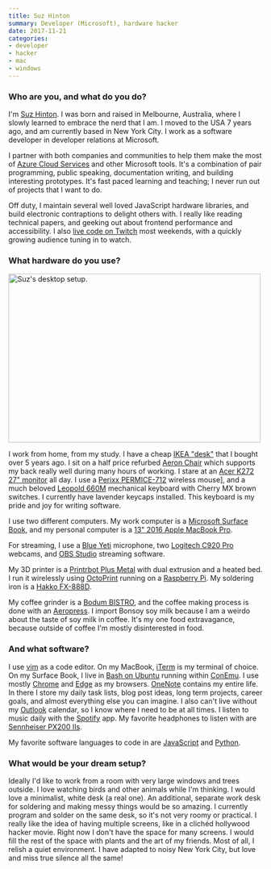 ```yaml
---
title: Suz Hinton
summary: Developer (Microsoft), hardware hacker
date: 2017-11-21
categories:
- developer
- hacker
- mac
- windows
---
```


### Who are you, and what do you do?

I'm [Suz Hinton](http://noopkat.com/ "Suz's website."). I was born and raised in Melbourne, Australia, where I slowly learned to embrace the nerd that I am. I moved to the USA 7 years ago, and am currently based in New York City. I work as a software developer in developer relations at Microsoft.
 
I partner with both companies and communities to help them make the most of [Azure Cloud Services][azure] and other Microsoft tools. It's a combination of pair programming, public speaking, documentation writing, and building interesting prototypes. It's fast paced learning and teaching; I never run out of projects that I want to do.
 
Off duty, I maintain several well loved JavaScript hardware libraries, and build electronic contraptions to delight others with. I really like reading technical papers, and geeking out about frontend performance and accessibility. I also [live code on Twitch](https://www.twitch.tv/noopkat "Suz's Twitch account.") most weekends, with a quickly growing audience tuning in to watch.

### What hardware do you use?

<img src="/images/interviews/noopkat/desktop.jpg" width="500" height="335" alt="Suz's desktop setup." class="detail">

I work from home, from my study. I have a cheap [IKEA "desk"][linnmon] that I bought over 5 years ago. I sit on a half price refurbed [Aeron Chair][aeron] which supports my back really well during many hours of working. I stare at an [Acer K272 27" monitor][k272hl] all day. I use a [Perixx PERMICE-712][perimice-712] wireless mouse], and a much beloved [Leopold 660M][fc660m] mechanical keyboard with Cherry MX brown switches. I currently have lavender keycaps installed. This keyboard is my pride and joy for writing software.

I use two different computers. My work computer is a [Microsoft Surface Book][surface-book], and my personal computer is a [13" 2016 Apple MacBook Pro][macbook-pro].

For streaming, I use a [Blue Yeti][yeti] microphone, two [Logitech C920 Pro][c920] webcams, and [OBS Studio][obs-studio] streaming software.

My 3D printer is a [Printrbot Plus Metal][printrbot-plus] with dual extrusion and a heated bed. I run it wirelessly using [OctoPrint][] running on a [Raspberry Pi][raspberry-pi]. My soldering iron is a [Hakko FX-888D][fx-888d].

My coffee grinder is a [Bodum BISTRO][bistro], and the coffee making process is done with an [Aeropress][]. I import Bonsoy soy milk because I am a weirdo about the taste of soy milk in coffee. It's my one food extravagance, because outside of coffee I'm mostly disinterested in food.

### And what software?

I use [vim][] as a code editor. On my MacBook, [iTerm][iterm2] is my terminal of choice. On my Surface Book, I live in [Bash on Ubuntu][windows-subsystem-for-linux] running within [ConEmu][]. I use mostly [Chrome][] and [Edge][edge.2] as my browsers. [OneNote][] contains my entire life. In there I store my daily task lists, blog post ideas, long term projects, career goals, and almost everything else you can imagine. I also can't live without my [Outlook][] calendar, so I know where I need to be at all times. I listen to music daily with the [Spotify][] app. My favorite headphones to listen with are [Sennheiser PX200 IIs][px-200-ii].
 
My favorite software languages to code in are [JavaScript][] and [Python][].

### What would be your dream setup?

Ideally I'd like to work from a room with very large windows and trees outside. I love watching birds and other animals while I'm thinking. I would love a minimalist, white desk (a real one). An additional, separate work desk for soldering and making messy things would be so amazing. I currently program and solder on the same desk, so it's not very roomy or practical. I really like the idea of having multiple screens, like in a clichéd hollywood hacker movie. Right now I don't have the space for many screens. I would fill the rest of the space with plants and the art of my friends. Most of all, I relish a quiet environment. I have adapted to noisy New York City, but love and miss true silence all the same!

[aeron]: https://www.hermanmiller.com/products/seating/office-chairs/aeron-chairs/ "A work chair."
[aeropress]: https://aeropress.com/ "A pressure-based coffee/espresso maker."
[azure]: https://azure.microsoft.com/en-us/ "A cloud computing platform."
[bistro]: https://www.bodum.com/us/en/10903-01us "A coffee grinder."
[c920]: https://www.logitech.com/en-us/product/hd-pro-webcam-c920 "A webcam."
[chrome]: https://www.google.com/intl/en/chrome/browser/ "A WebKit-based browser, where each tab runs in its own thread."
[conemu]: https://conemu.github.io/ "A terminal client for Windows."
[edge.2]: https://www.microsoft.com/en-us/windows/microsoft-edge "A web browser."
[fc660m]: https://mechanicalkeyboards.com/shop/index.php?l=product_detail&p=1496 "A mechanical keyboard."
[fx-888d]: https://www.hakko.com/english/products/hakko_fx888d.html "A soldering iron."
[iterm2]: https://iterm2.com/ "An alternative terminal application for Mac OS X."
[javascript]: https://en.wikipedia.org/wiki/JavaScript "An interpreted scripting language."
[k272hl]: https://www.amazon.com/Acer-K272HL-LED-Monitor-resolution/dp/B00W46R3HQ "A 27 inch LED monitor."
[linnmon]: https://www.ikea.com/us/en/catalog/products/S29932181/ "A table."
[macbook-pro]: https://www.apple.com/macbook-pro/ "A laptop."
[obs-studio]: https://obsproject.com/ "Video recording and streaming software."
[octoprint]: https://octoprint.org/ "Web software for controlling a 3D printer."
[onenote]: https://www.onenote.com/ "Synced notes software (part of Office)."
[outlook]: https://products.office.com/en-us/outlook/email-and-calendar-software-microsoft-outlook "An email, calendar and contact software suite."
[perimice-712]: http://perixx.com/perimice-712-wireless-mouse-black.html "A wireless mouse."
[printrbot-plus]: https://printrbot.com/shop/assembled-metal-printrbot-plus/ "A 3D printer."
[px-200-ii]: https://en-us.sennheiser.com/on-ear-headphones-travel-lightweigt-px-200-ii "On-ear headphones."
[python]: https://www.python.org/ "An interpreted scripting language."
[raspberry-pi]: https://en.wikipedia.org/wiki/Raspberry_Pi "A single-board hackable computer."
[spotify]: https://www.spotify.com/us/ "A music streaming service."
[surface-book]: https://www.microsoft.com/en-us/surface/devices/surface-book/overview "A 13.5 inch laptop/tablet device."
[vim]: https://www.vim.org/ "A command-line text editor."
[windows-subsystem-for-linux]: https://msdn.microsoft.com/en-us/commandline/wsl/about "A Linux environment for Windows."
[yeti]: http://bluemic.com/yeti/ "A USB microphone."
